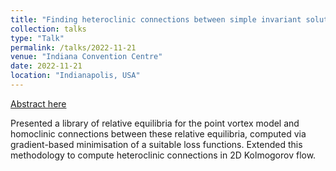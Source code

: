 ```yaml
---
title: "Finding heteroclinic connections between simple invariant solutions using automatic differentiation"
collection: talks
type: "Talk"
permalink: /talks/2022-11-21
venue: "Indiana Convention Centre"
date: 2022-11-21
location: "Indianapolis, USA"
---
```


[Abstract here](https://meetings.aps.org/Meeting/DFD22/Session/T21.5)

Presented a library of relative equilibria for the point vortex model and homoclinic connections between these relative equilibria, computed via gradient-based minimisation of a suitable loss functions. Extended this methodology to compute heteroclinic connections in 2D Kolmogorov flow.
